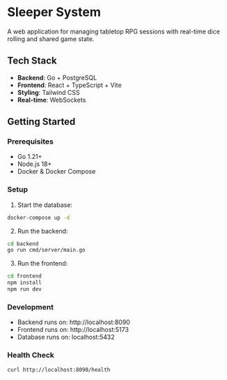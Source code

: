 # Sleeper System

A web application for managing tabletop RPG sessions with real-time dice rolling and shared game state.

## Tech Stack

- **Backend**: Go + PostgreSQL
- **Frontend**: React + TypeScript + Vite
- **Styling**: Tailwind CSS
- **Real-time**: WebSockets

## Getting Started

### Prerequisites
- Go 1.21+
- Node.js 18+
- Docker & Docker Compose

### Setup

1. Start the database:
```bash
docker-compose up -d
```

2. Run the backend:
```bash
cd backend
go run cmd/server/main.go
```

3. Run the frontend:
```bash
cd frontend
npm install
npm run dev
```

### Development

- Backend runs on: http://localhost:8090
- Frontend runs on: http://localhost:5173
- Database runs on: localhost:5432

### Health Check
```bash
curl http://localhost:8090/health
```
